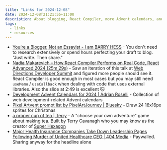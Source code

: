 ```yaml
---
title: "Links for 2024-12-08"
date: 2024-12-08T21:21:55+11:00
description: About blogging, React Compiler, more Advent calendars, and other things
tags:
  - links
  - resources
---
```


- [You’re a Blogger, Not an Essayist - I am BARRY HESS](https://bjhess.com/posts/you-re-a-blogger-not-an-essayist) - You don't need to research extensively or spend hours perfecting your draft to blog. "Just write. Then share."
- [Nadia Makarevich – How React Compiler Performs on Real Code, React Advanced 2024 (25m 29s)](https://www.youtube.com/watch?v=T-rHmWSZajc) - Saw an iteration of this talk at [Web Directions Developer Summit](https://webdirections.org/dev-summit/) and figured more people should see it. React Compiler is good enough in most cases but you may still need `useMemo` / `useCallback` when dealing with code that uses external libraries. Also the slide at 2:49 is excellent 🐱
- [Development Advent Calendars for 2024 | Adrian Roselli](https://adrianroselli.com/2024/12/development-advent-calendars-for-2024.html) - Collection of web development-related Advent calendars
- [Pixel Artvent prompt list by PixelArtJourney | Bluesky](https://bsky.app/profile/pixelartjourney.bsky.social/post/3lc6cgoxds22n) - Draw 24 16x16px sprites for Christmas
- [a proper cup of tea | Terry](https://downpour.games/~terry/a-proper-cup-of-tea) - A "choose your own adventure" game about making tea. Built by Terry Cavanagh who you may know as the creator of [Super Hexagon](https://en.wikipedia.org/wiki/Super_Hexagon)
- [Major Health Insurance Companies Take Down Leadership Pages Following Murder of United Healthcare CEO | 404 Media](https://www.404media.co/multiple-major-health-insurance-companies-take-down-leadership-pages-following-murder-of-united-healthcare-ceo/) - Paywalled. Sharing anyway for the headline alone
